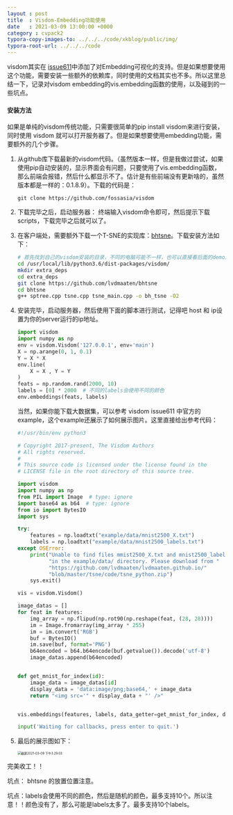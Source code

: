 ```yaml
---
layout : post
title  : Visdom-Embedding功能使用
date   : 2021-03-09 13:00:00 +0000
category : cvpack2
typora-copy-images-to: ../../../code/xkblog/public/img/
typora-root-url: ../../../code
---
```


visdom其实在 [issue611](https://github.com/fossasia/visdom/pull/611)中添加了对Embedding可视化的支持。但是如果想要使用这个功能，需要安装一些额外的依赖库，同时使用的文档其实也不多。所以这里总结一下，记录对visdom embedding的vis.embedding函数的使用，以及碰到的一些坑点。

#### 安装方法

如果是单纯的visdom传统功能，只需要很简单的pip install visdom来进行安装，同时使用 visdom 就可以打开服务器了。但是如果想要使用embedding功能，需要额外的几个步骤。

1. 从github库下载最新的visdom代码。（虽然版本一样，但是我做过尝试，如果使用pip自动安装的，显示界面会有问题，只要使用了vis.embedding函数，那么前端会报错，然后什么都显示不了。估计是有些前端没有更新啥的，虽然版本都是一样的：0.1.8.9）。下载的代码是：

   ```
   git clone https://github.com/fossasia/visdom
   ```

2. 下载完毕之后，启动服务器： 终端输入visdom命令即可，然后提示下载scripts，下载完毕之后就可以了。

3. 在客户端处，需要额外下载一个T-SNE的实现库：[bhtsne](https://github.com/lvdmaaten/bhtsne)。下载安装方法如下：

   ```sh
   # 首先找到自己的visdom安装的目录，不同的电脑可能不一样，也可以直接看后面的demo的报错知道安装在哪里。
   cd /usr/local/lib/python3.6/dist-packages/visdom/
   mkdir extra_deps
   cd extra_deps
   git clone https://github.com/lvdmaaten/bhtsne
   cd bhtsne
   g++ sptree.cpp tsne.cpp tsne_main.cpp -o bh_tsne -O2
   ```

4. 安装完毕，启动服务器，然后使用下面的脚本进行测试，记得吧 host 和 ip设置为你的server运行的ip地址。

   ```python
   import visdom
   import numpy as np
   env = visdom.Visdom('127.0.0.1', env='main')
   X = np.arange(0, 1, 0.1)
   Y = X * X
   env.line(
       X = X , Y = Y 
   )
   feats = np.random.rand(2000, 10)
   labels = [0] * 2000  # 不同的labels会使用不同的颜色
   env.embeddings(feats, labels)
   ```

   当然，如果你能下载大数据集，可以参考 visdom issue611 中官方的example，这个example还展示了如何展示图片。这里直接给出参考代码：

   ```python
   #!/usr/bin/env python3
   
   # Copyright 2017-present, The Visdom Authors
   # All rights reserved.
   #
   # This source code is licensed under the license found in the
   # LICENSE file in the root directory of this source tree.
   
   import visdom
   import numpy as np
   from PIL import Image  # type: ignore
   import base64 as b64  # type: ignore
   from io import BytesIO
   import sys
   
   try:
       features = np.loadtxt("example/data/mnist2500_X.txt")
       labels = np.loadtxt("example/data/mnist2500_labels.txt")
   except OSError:
       print("Unable to find files mmist2500_X.txt and mnist2500_labels.txt "
             "in the example/data/ directory. Please download from "
             "https://github.com/lvdmaaten/lvdmaaten.github.io/"
             "blob/master/tsne/code/tsne_python.zip")
       sys.exit()
   
   vis = visdom.Visdom()
   
   image_datas = []
   for feat in features:
       img_array = np.flipud(np.rot90(np.reshape(feat, (28, 28))))
       im = Image.fromarray(img_array * 255)
       im = im.convert('RGB')
       buf = BytesIO()
       im.save(buf, format='PNG')
       b64encoded = b64.b64encode(buf.getvalue()).decode('utf-8')
       image_datas.append(b64encoded)
   
   
   def get_mnist_for_index(id):
       image_data = image_datas[id]
       display_data = 'data:image/png;base64,' + image_data
       return "<img src='" + display_data + "' />"
   
   
   vis.embeddings(features, labels, data_getter=get_mnist_for_index, data_type='html')
   
   input('Waiting for callbacks, press enter to quit.')
   
   ```

5. 最后的展示图如下：

   <img src="/xkblog/public/img/截屏2021-03-09 下午3.29.03.png" alt="截屏2021-03-09 下午3.29.03" style="zoom:50%;" />

完美收工！！

坑点： bhtsne 的放置位置注意。

坑点：labels会使用不同的颜色，然后是随机的颜色，最多支持10个。所以注意！！颜色没有了，那么可能是labels太多了。最多支持10个labels。